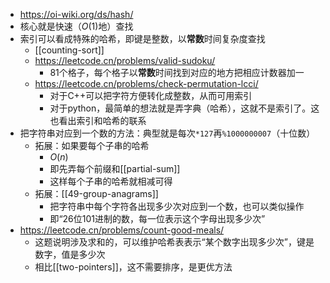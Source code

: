 - https://oi-wiki.org/ds/hash/
- 核心就是快速（$O(1)$地）查找
- 索引可以看成特殊的哈希，即键是整数，以**常数**时间复杂度查找
  - [[counting-sort]]
  - https://leetcode.cn/problems/valid-sudoku/
    - 81个格子，每个格子以**常数**时间找到对应的地方把相应计数器加一
  - https://leetcode.cn/problems/check-permutation-lcci/
    - 对于C++可以把字符方便转化成整数，从而可用索引
    - 对于python，最简单的想法就是弄字典（哈希），这就不是索引了。这也看出索引和哈希的联系
- 把字符串对应到一个数的方法：典型就是每次`*127`再`%1000000007`（十位数）
  - 拓展：如果要每个子串的哈希
    - $O(n)$
    - 即先弄每个前缀和[[partial-sum]]
    - 这样每个子串的哈希就相减可得
  - 拓展：[[49-group-anagrams]]
    - 把字符串中每个字符各出现多少次对应到一个数，也可以类似操作
    - 即“26位101进制的数，每一位表示这个字母出现多少次”
- https://leetcode.cn/problems/count-good-meals/
  - 这题说明涉及求和的，可以维护哈希表表示“某个数字出现多少次”，键是数字，值是多少次
  - 相比[[two-pointers]]，这不需要排序，是更优方法
